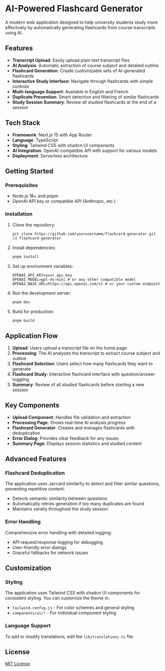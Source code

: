 # AI-Powered Flashcard Generator

A modern web application designed to help university students study more effectively by automatically generating flashcards from course transcripts using AI.

## Features

- **Transcript Upload**: Easily upload plain text transcript files
- **AI Analysis**: Automatic extraction of course subject and detailed outline
- **Flashcard Generation**: Create customizable sets of AI-generated flashcards
- **Interactive Study Interface**: Navigate through flashcards with simple controls
- **Multi-language Support**: Available in English and French
- **Duplicate Prevention**: Smart detection and filtering of similar flashcards
- **Study Session Summary**: Review all studied flashcards at the end of a session

## Tech Stack

- **Framework**: Next.js 15 with App Router
- **Language**: TypeScript
- **Styling**: Tailwind CSS with shadcn UI components
- **AI Integration**: OpenAI-compatible API with support for various models
- **Deployment**: Serverless architecture

## Getting Started

### Prerequisites

- Node.js 18+ and pnpm
- OpenAI API key or compatible API (Anthropic, etc.)

### Installation

1. Clone the repository:
   ```bash
   git clone https://github.com/yourusername/flashcard-generator.git
   cd flashcard-generator
   ```

2. Install dependencies:
   ```bash
   pnpm install
   ```

3. Set up environment variables:
   ```
   OPENAI_API_KEY=your_api_key
   OPENAI_MODEL=gpt-4o-mini # or any other compatible model
   OPENAI_BASE_URL=https://api.openai.com/v1 # or your custom endpoint
   ```

4. Run the development server:
   ```bash
   pnpm dev
   ```

5. Build for production:
   ```bash
   pnpm build
   ```

## Application Flow

1. **Upload**: Users upload a transcript file on the home page
2. **Processing**: The AI analyzes the transcript to extract course subject and outline
3. **Flashcard Selection**: Users select how many flashcards they want to generate
4. **Flashcard Study**: Interactive flashcard interface with question/answer toggling
5. **Summary**: Review of all studied flashcards before starting a new session

## Key Components

- **Upload Component**: Handles file validation and extraction
- **Processing Page**: Shows real-time AI analysis progress
- **Flashcard Generator**: Creates and manages flashcards with deduplication
- **Error Dialog**: Provides clear feedback for any issues
- **Summary Page**: Displays session statistics and studied content

## Advanced Features

### Flashcard Deduplication

The application uses Jaccard similarity to detect and filter similar questions, preventing repetitive content:

- Detects semantic similarity between questions
- Automatically retries generation if too many duplicates are found
- Maintains variety throughout the study session

### Error Handling

Comprehensive error handling with detailed logging:

- API request/response logging for debugging
- User-friendly error dialogs
- Graceful fallbacks for network issues

## Customization

### Styling

The application uses Tailwind CSS with shadcn UI components for consistent styling. You can customize the theme in:
- `tailwind.config.js` - For color schemes and general styling
- `components/ui/*` - For individual component styling

### Language Support

To add or modify translations, edit the `lib/translations.ts` file.

## License

[MIT License](LICENSE) 